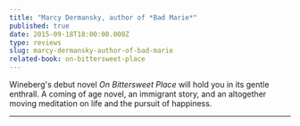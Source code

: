 ```yaml
---
title: "Marcy Dermansky, author of *Bad Marie*"
published: true
date: 2015-09-18T18:00:00.000Z
type: reviews
slug: marcy-dermansky-author-of-bad-marie
related-book: on-bittersweet-place
---
```


Wineberg's debut novel _On Bittersweet Place_ will hold you in its gentle enthrall. A coming of age novel, an immigrant story, and an altogether moving meditation on life and the pursuit of happiness.

---
